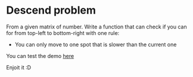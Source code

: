 # Descend problem
From a given matrix of number. Write a function that can check if you can for from top-left to bottom-right with one rule:

- You can only move to one spot that is slower than the current one

You can test the demo [here](https://mopitz199.github.io/descend-problem/)

Enjoit it :D